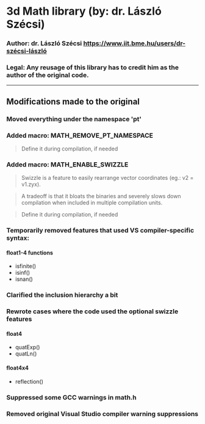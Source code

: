 # 3d Math library (by: dr. László Szécsi)

### Author: dr. László Szécsi https://www.iit.bme.hu/users/dr-szécsi-lászló

### Legal: Any reusage of this library has to credit him as the author of the original code.

---

## Modifications made to the original

### Moved everything under the namespace 'pt'

### Added macro: MATH_REMOVE_PT_NAMESPACE

> Define it during compilation, if needed

### Added macro: MATH_ENABLE_SWIZZLE

> Swizzle is a feature to easily rearrange vector coordinates (eg.: v2 = v1.zyx).

> A tradeoff is that it bloats the binaries and severely slows down compilation when included in multiple compilation units.

> Define it during compilation, if needed

### Temporarily removed features that used VS compiler-specific syntax:

#### float1-4 functions

- isfinite()
- isinf()
- isnan()

### Clarified the inclusion hierarchy a bit

### Rewrote cases where the code used the optional swizzle features
#### float4

- quatExp()
- quatLn()

#### float4x4

- reflection()

### Suppressed some GCC warnings in math.h

### Removed original Visual Studio compiler warning suppressions
